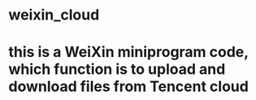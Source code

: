 # weixin_cloud
# this is a WeiXin miniprogram code, which function is to upload and download files from Tencent cloud
